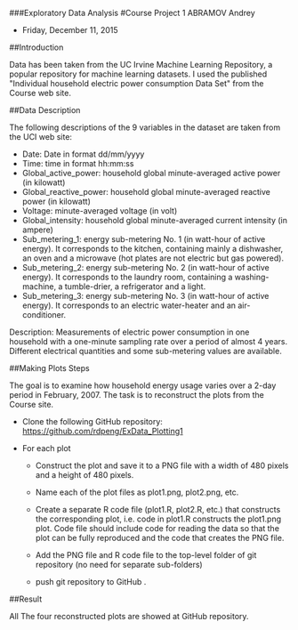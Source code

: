 ###Exploratory Data Analysis
#Course Project 1
ABRAMOV Andrey
 - Friday, December 11, 2015

##Introduction

Data has been taken from the UC Irvine Machine Learning Repository, a popular repository for machine learning datasets. I  used the published "Individual household electric power consumption Data Set" from the Course web site.

##Data Description

The following descriptions of the 9 variables in the dataset are taken from the UCI web site:

 - Date: Date in format dd/mm/yyyy
 - Time: time in format hh:mm:ss
 - Global_active_power: household global minute-averaged active power (in kilowatt)
 - Global_reactive_power: household global minute-averaged reactive power (in kilowatt)
 - Voltage: minute-averaged voltage (in volt)
 - Global_intensity: household global minute-averaged current intensity (in ampere)
 - Sub_metering_1: energy sub-metering No. 1 (in watt-hour of active energy). It corresponds to the kitchen, containing mainly a dishwasher, an oven and a microwave (hot plates are not electric but gas powered).
 - Sub_metering_2: energy sub-metering No. 2 (in watt-hour of active energy). It corresponds to the laundry room, containing a washing-machine, a tumble-drier, a refrigerator and a light.
 - Sub_metering_3: energy sub-metering No. 3 (in watt-hour of active energy). It corresponds to an electric water-heater and an air-conditioner.

Description: Measurements of electric power consumption in one household with a one-minute sampling rate over a period of almost 4 years. Different electrical quantities and some sub-metering values are available.

##Making Plots Steps

The goal is to examine how household energy usage varies over a 2-day period in February, 2007. The task is to reconstruct the plots from the Course site.

 * Clone the following GitHub repository: https://github.com/rdpeng/ExData_Plotting1

 * For each plot 

    + Construct the plot and save it to a PNG file with a width of 480 pixels and a height of 480 pixels.

    + Name each of the plot files as plot1.png, plot2.png, etc.

    + Create a separate R code file (plot1.R, plot2.R, etc.) that constructs the corresponding plot, i.e. code in plot1.R constructs the plot1.png plot. Code file should include code for reading the data so that the plot can be fully reproduced and the code that creates the PNG file.
    + Add the PNG file and R code file to the top-level folder of git repository (no need for separate sub-folders)
    + push git repository to GitHub . 

##Result

All The four reconstructed plots are showed at GitHub repository.

